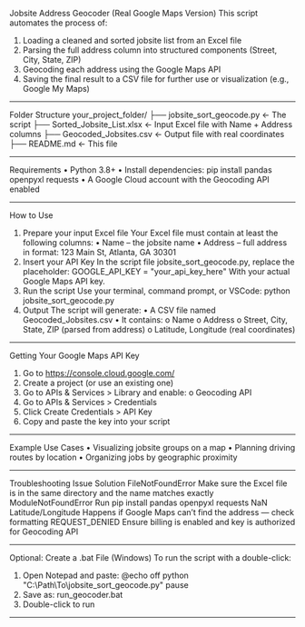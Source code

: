 Jobsite Address Geocoder (Real Google Maps Version)
This script automates the process of:
1.	Loading a cleaned and sorted jobsite list from an Excel file
2.	Parsing the full address column into structured components (Street, City, State, ZIP)
3.	Geocoding each address using the Google Maps API
4.	Saving the final result to a CSV file for further use or visualization (e.g., Google My Maps)
________________________________________
Folder Structure
your_project_folder/
├── jobsite_sort_geocode.py       ← The script
├── Sorted_Jobsite_List.xlsx      ← Input Excel file with Name + Address columns
├── Geocoded_Jobsites.csv         ← Output file with real coordinates
├── README.md                     ← This file
________________________________________
Requirements
•	Python 3.8+
•	Install dependencies:
 	pip install pandas openpyxl requests
•	A Google Cloud account with the Geocoding API enabled
________________________________________
How to Use
1. Prepare your input Excel file
Your Excel file must contain at least the following columns:
•	Name – the jobsite name
•	Address – full address in format:
123 Main St, Atlanta, GA 30301
2. Insert your API Key
In the script file jobsite_sort_geocode.py, replace the placeholder:
GOOGLE_API_KEY = "your_api_key_here"
With your actual Google Maps API key.
3. Run the script
Use your terminal, command prompt, or VSCode:
python jobsite_sort_geocode.py
4. Output
The script will generate:
•	A CSV file named Geocoded_Jobsites.csv
•	It contains:
o	Name
o	Address
o	Street, City, State, ZIP (parsed from address)
o	Latitude, Longitude (real coordinates)
________________________________________
Getting Your Google Maps API Key
1.	Go to https://console.cloud.google.com/
2.	Create a project (or use an existing one)
3.	Go to APIs & Services > Library and enable:
o	Geocoding API
4.	Go to APIs & Services > Credentials
5.	Click Create Credentials > API Key
6.	Copy and paste the key into your script
________________________________________
Example Use Cases
•	Visualizing jobsite groups on a map
•	Planning driving routes by location
•	Organizing jobs by geographic proximity
________________________________________
Troubleshooting
Issue	Solution
FileNotFoundError	Make sure the Excel file is in the same directory and the name matches exactly
ModuleNotFoundError	Run pip install pandas openpyxl requests
NaN Latitude/Longitude	Happens if Google Maps can’t find the address — check formatting
REQUEST_DENIED	Ensure billing is enabled and key is authorized for Geocoding API
________________________________________
Optional: Create a .bat File (Windows)
To run the script with a double-click:
1.	Open Notepad and paste:
@echo off
python "C:\Path\To\jobsite_sort_geocode.py"
pause
2.	Save as: run_geocoder.bat
3.	Double-click to run
________________________________________
